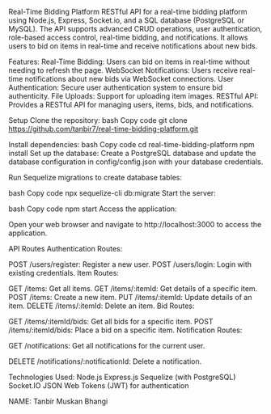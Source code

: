 Real-Time Bidding Platform RESTful API for a real-time bidding platform using Node.js, Express, Socket.io, and a SQL database (PostgreSQL or MySQL). The API supports advanced CRUD operations, user authentication, role-based access control, real-time bidding, and notifications. It allows users to bid on items in real-time and receive notifications about new bids.

Features: 
Real-Time Bidding: Users can bid on items in real-time without needing to refresh the page. WebSocket Notifications: Users receive real-time notifications about new bids via WebSocket connections. User Authentication: Secure user authentication system to ensure bid authenticity. File Uploads: Support for uploading item images. RESTful API: Provides a RESTful API for managing users, items, bids, and notifications. 

Setup Clone the repository:
bash Copy code git clone https://github.com/tanbir7/real-time-bidding-platform.git 


Install dependencies:
bash Copy code cd real-time-bidding-platform npm install Set up the database:
Create a PostgreSQL database and update the database configuration in config/config.json with your database credentials.

Run Sequelize migrations to create database tables:

bash Copy code npx sequelize-cli db:migrate Start the server:

bash Copy code npm start Access the application:

Open your web browser and navigate to http://localhost:3000 to access the application.

API Routes Authentication Routes:

POST /users/register: Register a new user. POST /users/login: Login with existing credentials. Item Routes:

GET /items: Get all items. GET /items/:itemId: Get details of a specific item. POST /items: Create a new item. PUT /items/:itemId: Update details of an item. DELETE /items/:itemId: Delete an item. Bid Routes:

GET /items/:itemId/bids: Get all bids for a specific item. POST /items/:itemId/bids: Place a bid on a specific item. Notification Routes:

GET /notifications: Get all notifications for the current user.

DELETE /notifications/:notificationId: Delete a notification.

Technologies Used:
Node.js Express.js Sequelize (with PostgreSQL) Socket.IO JSON Web Tokens (JWT) for authentication

NAME: Tanbir Muskan Bhangi